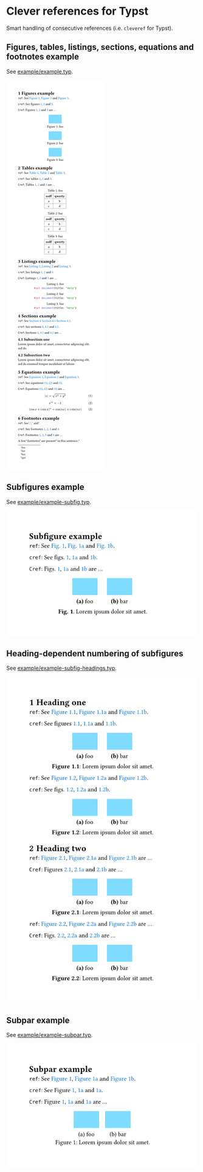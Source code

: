 # Clever references for Typst

Smart handling of consecutive references (i.e. `cleveref` for Typst).

## Figures, tables, listings, sections, equations and footnotes example

See [example/example.typ](example/example.typ).

![Figures, tables, listings, sections, equations and footnotes example](example/example.png)

## Subfigures example

See [example/example-subfig.typ](example/example-subfig.typ).

![Subfigures example](example/example-subfig.png)

## Heading-dependent numbering of subfigures

See [example/example-subfig-headings.typ](example/example-subfig-headings.typ).

![Heading-dependent numbering of subfigures](example/example-subfig-headings.png)

## Subpar example

See [example/example-subpar.typ](example/example-subpar.typ).

![Subfigures example](example/example-subpar.png)
